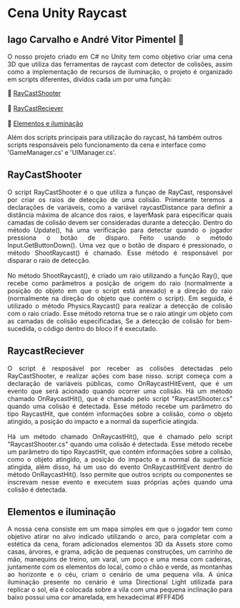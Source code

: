 # **Cena Unity Raycast**
## Iago Carvalho e André Vitor Pimentel 📖
<p align="justify">
 O nosso projeto criado em C# no Unity tem como objetivo criar uma cena 3D que utiliza das ferramentas de raycast com detector de colisões, 
 assim como a implementação de recursos de iluminação, o projeto é organizado em scripts diferentes, dividos cada um por uma função:
  
🔹 [RayCastShooter](#raycastshooter) <br><br>
🔹 [RayCastReciever](#raycastreciever)<br><br>
🔹 [Elementos e iluminação](#elementos-e-iluminação) 
  
 Além dos scripts principais para utilização do raycast, há também outros scripts responsáveis pelo funcionamento da cena e interface como 'GameManager.cs' e 'UIManager.cs'.
 </p>
 
## RayCastShooter
<p align="justify">
O script RayCastShooter é o que utiliza a funçao de RayCast, responsável por criar os raios de detecção de uma colisão.
Primerante teremos a declarações de variáveis, como a variável raycastDistance para definir a distância máxima de alcance dos raios, e layerMask para 
especificar quais camadas de colisão devem ser consideradas durante a detecção.
Dentro do método Update(), há uma verificação para detectar quando o jogador pressiona o botão de disparo. Feito usando o método Input.GetButtonDown().
Uma vez que o botão de disparo é pressionado, o método ShootRaycast() é chamado. Esse método é responsável por disparar o raio de detecção.<br><br>
No método ShootRaycast(), é criado um raio utilizando a função Ray(), que recebe como parâmetros a posição de origem do raio 
(normalmente a posição do objeto em que o script está anexado) e a direção do raio (normalmente na direção do objeto que contém o script).
Em seguida, é utilizado o método Physics.Raycast() para realizar a detecção de colisão com o raio criado. 
Esse método retorna true se o raio atingir um objeto com as camadas de colisão especificadas, Se a detecção de colisão for bem-sucedida, o código dentro do bloco if é executado. 
 </p> 
 
 ## RaycastReciever
 <p align="justify">
O script é resposável por receber as colisões detectadas pelo RayCastShooter, e realizar ações com base nisso. 
script começa com a declaração de variáveis públicas, como OnRaycastHitEvent, que é um evento que será acionado quando ocorrer uma colisão.
Há um método chamado OnRaycastHit(), que é chamado pelo script "RaycastShooter.cs" quando uma colisão é detectada. 
Esse método recebe um parâmetro do tipo RaycastHit, que contém informações sobre a colisão, como o objeto atingido, a posição do impacto e a normal da superfície atingida.<br><br>
Há um método chamado OnRaycastHit(), que é chamado pelo script "RaycastShooter.cs" quando uma colisão é detectada. 
Esse método recebe um parâmetro do tipo RaycastHit, que contém informações sobre a colisão, como o objeto atingido, a posição do impacto e a normal da superfície atingida, 
 além disso, há um uso do evento OnRaycastHitEvent dentro do método OnRaycastHit(). 
Isso permite que outros scripts ou componentes se inscrevam nesse evento e executem suas próprias ações quando uma colisão é detectada.
</p>
 
## Elementos e iluminação 
<p align="justify">
A nossa cena consiste em um mapa simples em que o jogador tem como objetivo atirar no alvo indicado utilizando o arco, para completar com a estética da cena, foram adicionados
elementos 3D da Assets store como casas, árvores,      e grama, adição de pequenas construções, um carrinho de mão, manequins de treino, um varal, um poço e uma mesa com cadeiras, 
juntamente com os elementos do local, como o chão e verde, as montanhas ao horizonte e o céu, criam o cenário de uma pequena vila.
A única iluminação presente no cenário é uma Directional Light utilizada para replicar o sol, ela é colocada sobre a vila com uma pequena inclinação para baixo possui uma cor amarelada, em hexadecimal #FFF4D6
</p>
